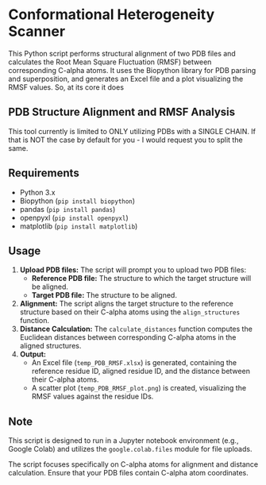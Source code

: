 # Conformational Heterogeneity Scanner #

This Python script performs structural alignment of two PDB files and calculates the Root Mean Square Fluctuation (RMSF) between corresponding C-alpha atoms. It uses the Biopython library for PDB parsing and superposition, and generates an Excel file and a plot visualizing the RMSF values. So, at its core it does 

## PDB Structure Alignment and RMSF Analysis ##

This tool currently is limited to ONLY utilizing PDBs with a SINGLE CHAIN. If that is NOT the case by default for you - I would request you to split the same. 

## Requirements

- Python 3.x
- Biopython (`pip install biopython`)
- pandas (`pip install pandas`)
- openpyxl (`pip install openpyxl`)
- matplotlib (`pip install matplotlib`)

## Usage

1.  **Upload PDB files:** The script will prompt you to upload two PDB files:
    *   **Reference PDB file:** The structure to which the target structure will be aligned.
    *   **Target PDB file:** The structure to be aligned.
2.  **Alignment:** The script aligns the target structure to the reference structure based on their C-alpha atoms using the `align_structures` function.
3.  **Distance Calculation:** The `calculate_distances` function computes the Euclidean distances between corresponding C-alpha atoms in the aligned structures.
4.  **Output:**
    *   An Excel file (`temp_PDB_RMSF.xlsx`) is generated, containing the reference residue ID, aligned residue ID, and the distance between their C-alpha atoms.
    *   A scatter plot (`temp_PDB_RMSF_plot.png`) is created, visualizing the RMSF values against the residue IDs.

## Note

This script is designed to run in a Jupyter notebook environment (e.g., Google Colab) and utilizes the `google.colab.files` module for file uploads. 

The script focuses specifically on C-alpha atoms for alignment and distance calculation. Ensure that your PDB files contain C-alpha atom coordinates.

